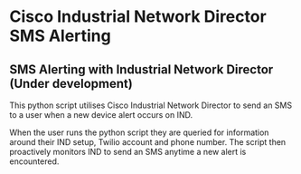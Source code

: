 # Cisco Industrial Network Director SMS Alerting

## SMS Alerting with Industrial Network Director (Under development)

This python script utilises Cisco Industrial Network Director to send an SMS to a user when a new device alert occurs on IND. 

When the user runs the python script they are queried for information around their IND setup, Twilio account and phone number. The script then proactively monitors IND to send an SMS anytime a new alert is encountered.
